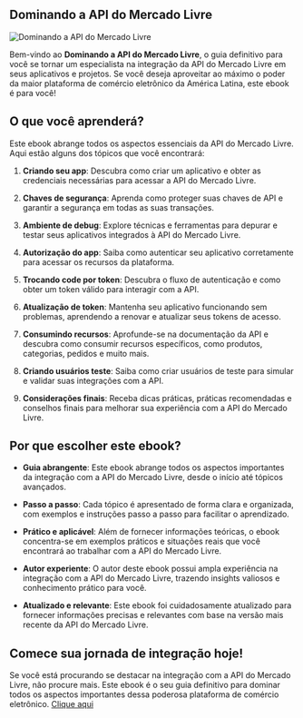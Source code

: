 ## Dominando a API do Mercado Livre

![Dominando a API do Mercado Livre]([https://chat.openai.com/link_para_imagem](https://static-media.hotmart.com/kFfqdXltdmBbVMGHuXu09lEIarc=/300x300/smart/filters:format(webp):background_color(white)/hotmart/product_pictures/85db2c8d-957d-473b-af9e-f1cd3ed9d723/capahotmartdominandoapimeli.png?w=920))

Bem-vindo ao **Dominando a API do Mercado Livre**, o guia definitivo para você se tornar um especialista na integração da API do Mercado Livre em seus aplicativos e projetos. Se você deseja aproveitar ao máximo o poder da maior plataforma de comércio eletrônico da América Latina, este ebook é para você!

## O que você aprenderá?

Este ebook abrange todos os aspectos essenciais da API do Mercado Livre. Aqui estão alguns dos tópicos que você encontrará:

1.  **Criando seu app**: Descubra como criar um aplicativo e obter as credenciais necessárias para acessar a API do Mercado Livre.
    
2.  **Chaves de segurança**: Aprenda como proteger suas chaves de API e garantir a segurança em todas as suas transações.
    
3.  **Ambiente de debug**: Explore técnicas e ferramentas para depurar e testar seus aplicativos integrados à API do Mercado Livre.
    
4.  **Autorização do app**: Saiba como autenticar seu aplicativo corretamente para acessar os recursos da plataforma.
    
5.  **Trocando code por token**: Descubra o fluxo de autenticação e como obter um token válido para interagir com a API.
    
6.  **Atualização de token**: Mantenha seu aplicativo funcionando sem problemas, aprendendo a renovar e atualizar seus tokens de acesso.
    
7.  **Consumindo recursos**: Aprofunde-se na documentação da API e descubra como consumir recursos específicos, como produtos, categorias, pedidos e muito mais.
    
8.  **Criando usuários teste**: Saiba como criar usuários de teste para simular e validar suas integrações com a API.
    
9.  **Considerações finais**: Receba dicas práticas, práticas recomendadas e conselhos finais para melhorar sua experiência com a API do Mercado Livre.
    

## Por que escolher este ebook?

-   **Guia abrangente**: Este ebook abrange todos os aspectos importantes da integração com a API do Mercado Livre, desde o início até tópicos avançados.
    
-   **Passo a passo**: Cada tópico é apresentado de forma clara e organizada, com exemplos e instruções passo a passo para facilitar o aprendizado.
    
-   **Prático e aplicável**: Além de fornecer informações teóricas, o ebook concentra-se em exemplos práticos e situações reais que você encontrará ao trabalhar com a API do Mercado Livre.
    
-   **Autor experiente**: O autor deste ebook possui ampla experiência na integração com a API do Mercado Livre, trazendo insights valiosos e conhecimento prático para você.
    
-   **Atualizado e relevante**: Este ebook foi cuidadosamente atualizado para fornecer informações precisas e relevantes com base na versão mais recente da API do Mercado Livre.
    

## Comece sua jornada de integração hoje!
Se você está procurando se destacar na integração com a API do Mercado Livre, não procure mais. Este ebook é o seu guia definitivo para dominar todos os aspectos importantes dessa poderosa plataforma de comércio eletrônico. 
[Clique aqui]([https://hotmart.com/pt-br/market](https://hotmart.com/pt-br/marketplace/produtos/dominando-a-api-do-mercado-livre/V73735797K)https://hotmart.com/pt-br/marketplace/produtos/dominando-a-api-do-mercado-livre/V73735797K)
